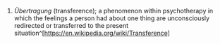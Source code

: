 1. _Übertragung_ (transference); a phenomenon within psychotherapy in which the feelings a person had about one thing are unconsciously redirected or transferred to the present situation^[https://en.wikipedia.org/wiki/Transference]